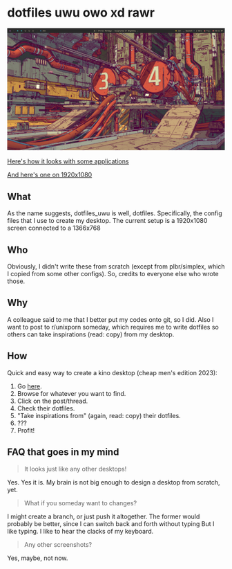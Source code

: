 # dotfiles uwu owo xd rawr

![LVDS1 is enough until you encounter HDMI1](/assets/images/industrial-1-LVDS1.png)

[Here's how it looks with some applications](/assets/images/industrial-LVDS1.png)

[And here's one on 1920x1080](/assets/images/industrial-HDMI1.png)

## What
As the name suggests, dotfiles_uwu is well, dotfiles. Specifically, the config files that I use to create my desktop.
The current setup is a 1920x1080 screen connected to a 1366x768

## Who
Obviously, I didn't write these from scratch (except from plbr/simplex, which I copied from some other configs). So, credits to everyone else who wrote those.

## Why
A colleague said to me that I better put my codes onto git, so I did.
Also I want to post to r/unixporn someday, which requires me to write dotfiles so others can take inspirations (read: copy) from my desktop.

## How
Quick and easy way to create a kino desktop (cheap men's edition 2023):
1. Go [here](https://reddit.com/r/unixporn).
2. Browse for whatever you want to find.
3. Click on the post/thread.
4. Check their dotfiles.
5. "Take inspirations from" (again, read: copy) their dotfiles.
6. ???
7. Profit!

## FAQ that goes in my mind
> It looks just like any other desktops!

Yes. Yes it is. My brain is not big enough to design a desktop from scratch, yet.

> What if you someday want to changes?

I might create a branch, or just push it altogether. The former would probably be better, since I can switch back and forth without typing
But I like typing. I like to hear the clacks of my keyboard.

> Any other screenshots?

Yes, maybe, not now.
